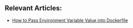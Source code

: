 
## Relevant Articles:
- [How to Pass Environment Variable Value into Dockerfile](https://www.baeldung.com/ops/dockerfile-env-variable)
